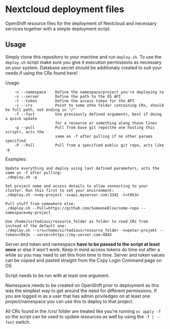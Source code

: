 # Nextcloud deployment files

OpenShift resource files for the deployment of Nextcloud and necessary services together with a simple deployment script.

## Usage

Simply clone this repository to your machine and run `deploy.sh`.
To use the `deploy.sh` script make sure you give it execution permissions as necessary on your system.
Database secret should be additionaly created to suit your needs if using the CRs found here!

Usage:

        -n --namespace    Define the namespace/project you're deploying to
        -s --server       Define the path to the OS API
        -t --token        Define the access token for the API
        -c --crs          Point to some othe folder containing CRs, should be full path, not ending in "/"
        -f --fast         Use previously defined arguments, best if doing a quick update
                          for a resource or something along those lines
        -p --pull         Pull from base git repo(the one hosting this script), acts the
                          same as -f after pulling if no other params specified
        -P --Pull         Pull from a specified public git repo, acts like -p

Examples:
```
Update everything and deploy using last defined parameters, acts the same as -f after pulling:
./deploy.sh -p

Set project name and access details to allow connecting to your cluster. Run this first to set your environment:
./deploy.sh -n=my-project -s=api.myserver.com:3342 -t=t0k3n

Pull stuff from somewhere else:
./deploy.sh --Pull=https://github.com/SomeoneElse/some-repo --namespace=my-project

Use /home/sirtedious/resource_folder as folder to read CRs from instead of the default one:
./deploy.sh --crs=/home/sirtedious/resource_folder -n=petar-projekt --token=t0k3n --server=https://my-server.com:4843
```

Server and token and namespace __have to be passed to the script at least once__ or else it won't work. Keep in mind access tokens do time out after a while so you may need to set this from time to time.
Server and token values can be copied and pasted straight from the Copy Login Command page on OS

Script needs to be run with at least one argument. 

Namespace needs to be created on OpenShift prior to deployment as this was the simplest way to get around the need for different permissions. If you are logged in as a user that has admin priviledges on at least one project/namespace you can use this to deploy to that project.

All CRs found in the /crs/ folder are treated like you're running `oc apply -f` so the script can be used to update resources as well by using the `-f | --fast` switch.
